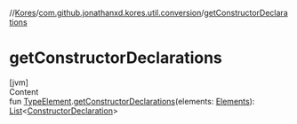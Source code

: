 //[Kores](../index.md)/[com.github.jonathanxd.kores.util.conversion](index.md)/[getConstructorDeclarations](get-constructor-declarations.md)



# getConstructorDeclarations  
[jvm]  
Content  
fun [TypeElement](https://docs.oracle.com/javase/8/docs/api/javax/lang/model/element/TypeElement.html).[getConstructorDeclarations](get-constructor-declarations.md)(elements: [Elements](https://docs.oracle.com/javase/8/docs/api/javax/lang/model/util/Elements.html)): [List](https://kotlinlang.org/api/latest/jvm/stdlib/kotlin.collections/-list/index.html)<[ConstructorDeclaration](../com.github.jonathanxd.kores.base/-constructor-declaration/index.md)>  



